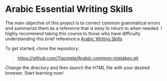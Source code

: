 # Arabic Essential Writing Skills
The main objective of this project is to correct common grammatical errors and
summarize them as a reference that is easy to return to when needed. I highly
recommend taking this course to those who have difficulty understanding this
brief reference:a
[Arabic Writing Skills](https://www.youtube.com/watch?v=VZGxSsznGtY&list=PL08ef9eJxtJb-jK8dl-cYOQRL88nyYVq-)

To get started, clone the repository:
> https://github.com/Yiazmate/Arabic-common-mistakes.git

Change the directory and then launch the HTML file with your desired browser. Start learning now!
